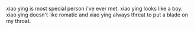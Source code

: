 xiao ying is most special person i've ever met. xiao ying looks like a boy. xiao ying doesn't like romatic and xiao ying always threat to put a blade on my throat.